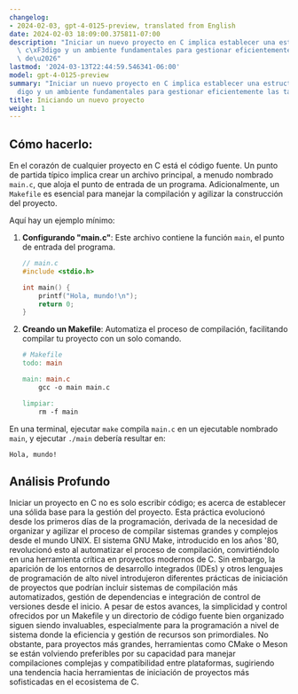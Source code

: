 ```yaml
---
changelog:
- 2024-02-03, gpt-4-0125-preview, translated from English
date: 2024-02-03 18:09:00.375811-07:00
description: "Iniciar un nuevo proyecto en C implica establecer una estructura de\
  \ c\xF3digo y un ambiente fundamentales para gestionar eficientemente las tareas\
  \ de\u2026"
lastmod: '2024-03-13T22:44:59.546341-06:00'
model: gpt-4-0125-preview
summary: "Iniciar un nuevo proyecto en C implica establecer una estructura de c\xF3\
  digo y un ambiente fundamentales para gestionar eficientemente las tareas de desarrollo."
title: Iniciando un nuevo proyecto
weight: 1
---
```


## Cómo hacerlo:
En el corazón de cualquier proyecto en C está el código fuente. Un punto de partida típico implica crear un archivo principal, a menudo nombrado `main.c`, que aloja el punto de entrada de un programa. Adicionalmente, un `Makefile` es esencial para manejar la compilación y agilizar la construcción del proyecto.

Aquí hay un ejemplo mínimo:

1. **Configurando "main.c"**: Este archivo contiene la función `main`, el punto de entrada del programa.

    ```c
    // main.c
    #include <stdio.h>

    int main() {
        printf("Hola, mundo!\n");
        return 0;
    }
    ```

2. **Creando un Makefile**: Automatiza el proceso de compilación, facilitando compilar tu proyecto con un solo comando.

    ```makefile
    # Makefile
    todo: main

    main: main.c
        gcc -o main main.c

    limpiar:
        rm -f main
    ```

En una terminal, ejecutar `make` compila `main.c` en un ejecutable nombrado `main`, y ejecutar `./main` debería resultar en:
```
Hola, mundo!
```

## Análisis Profundo
Iniciar un proyecto en C no es solo escribir código; es acerca de establecer una sólida base para la gestión del proyecto. Esta práctica evolucionó desde los primeros días de la programación, derivada de la necesidad de organizar y agilizar el proceso de compilar sistemas grandes y complejos desde el mundo UNIX. El sistema GNU Make, introducido en los años '80, revolucionó esto al automatizar el proceso de compilación, convirtiéndolo en una herramienta crítica en proyectos modernos de C. Sin embargo, la aparición de los entornos de desarrollo integrados (IDEs) y otros lenguajes de programación de alto nivel introdujeron diferentes prácticas de iniciación de proyectos que podrían incluir sistemas de compilación más automatizados, gestión de dependencias e integración de control de versiones desde el inicio. A pesar de estos avances, la simplicidad y control ofrecidos por un Makefile y un directorio de código fuente bien organizado siguen siendo invaluables, especialmente para la programación a nivel de sistema donde la eficiencia y gestión de recursos son primordiales. No obstante, para proyectos más grandes, herramientas como CMake o Meson se están volviendo preferibles por su capacidad para manejar compilaciones complejas y compatibilidad entre plataformas, sugiriendo una tendencia hacia herramientas de iniciación de proyectos más sofisticadas en el ecosistema de C.
